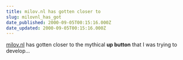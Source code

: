 ```yaml
---
title: milov.nl has gotten closer to
slug: milovnl_has_got
date_published: 2000-09-05T00:15:16.000Z
date_updated: 2000-09-05T00:15:16.000Z
---
```


[milov.nl](http://milov.nl/?date=00/09#e000902) has gotten closer to the mythical **up button** that I was trying to develop…
